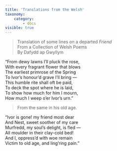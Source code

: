 ```yaml
---
title: 'Translations from the Welsh'
taxonomy:
    category:
        - docs
visible: true
---
```


> Translation of some lines on a departed *Friend*  
> From a Collection of Welsh Poems  
> By Dafydd ap Gwyllym  
  
“From dewy lawns I’ll pluck the rose,  
With every fragrant flower that blows  
The earliest primrose of the Spring  
To Ivor’s honour’d grave I’ll bring —  
This humble rite shall oft be paid,  
To deck the spot where he is laid,  
To show how much for him I mourn,  
How much I weep o’er Ivor’s urn.”  
  
> From the same in his old age.  
  
“Ivor is gone! my friend most dear  
And Nest, sweet soother of my care  
Murfredd, my soul’s delight, is fled —  
All moulder in their clay-cold bed!  
And I, oppress’d with woe remain  
Victim to old age, and ling’ring pain.”